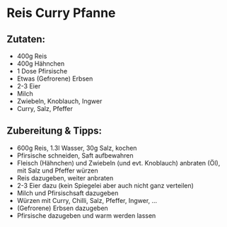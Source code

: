 # Reis Curry Pfanne
## Zutaten:
* 400g Reis
* 400g Hähnchen
* 1 Dose Pfirsische
* Etwas (Gefrorene) Erbsen
* 2-3 Eier
* Milch
* Zwiebeln, Knoblauch, Ingwer
* Curry, Salz, Pfeffer
## Zubereitung & Tipps:
* 600g Reis, 1.3l Wasser, 30g Salz, kochen
* Pfirsische schneiden, Saft aufbewahren
* Fleisch (Hähnchen) und Zwiebeln (und evt. Knoblauch) anbraten (Öl), mit Salz und Pfeffer würzen
* Reis dazugeben, weiter anbraten
* 2-3 Eier dazu (kein Spiegelei aber auch nicht ganz verteilen)
* Milch und Pfirsischsaft dazugeben
* Würzen mit Curry, Chilli, Salz, Pfeffer, Ingwer, ...
* (Gefrorene) Erbsen dazugeben
* Pfirsische dazugeben und warm werden lassen
